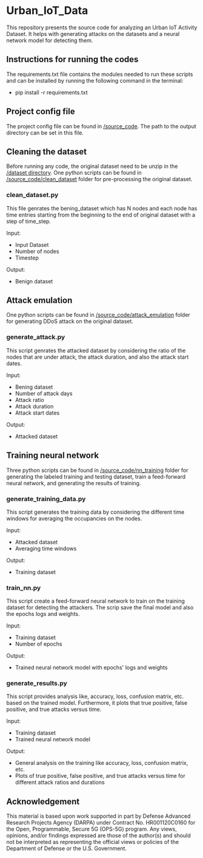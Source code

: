 # Urban_IoT_Data

This repository presents the source code for analyzing an Urban IoT Activity Dataset. It helps with generating attacks on the datasets and a neural network model for detecting them.


## Instructions for running the codes

The requirements.txt file contains the modules needed to run these scripts and can be installed by running the following command in the terminal:
* pip install -r requirements.txt

## Project config file

The project config file can be found in [/source_code](https://github.com/ANRGUSC/Urban_IoT_Data/tree/main/source_code). The path to the output directory can be set in this file.

## Cleaning the dataset

Before running any code, the original dataset need to be unzip in the [/dataset directory](https://github.com/ANRGUSC/Urban_IoT_Data/tree/main/dataset). One python scripts can be found in [/source_code/clean_dataset](https://github.com/ANRGUSC/Urban_IoT_Data/tree/main/source_code/clean_dataset) folder for pre-processing the original dataset. 

### clean_dataset.py

This file genrates the bening_dataset which has N nodes and each node has time entries starting from the beginning to the end of original dataset with a step of time_step.

Input:
- Input Dataset
- Number of nodes
- Timestep

Output:
- Benign dataset


## Attack emulation

One python scripts can be found in [/source_code/attack_emulation](https://github.com/ANRGUSC/Urban_IoT_Data/tree/main/source_code/attack_emulation) folder for generating DDoS attack on the original dataset. 


### generate_attack.py

This script genrates the attacked dataset by considering the ratio of the nodes that are under attack, the attack duration, and also the attack start dates.

Input:
- Bening dataset
- Number of attack days
- Attack ratio
- Attack duration
- Attack start dates

Output:
- Attacked dataset


## Training neural network

Three python scripts can be found in [/source_code/nn_training](https://github.com/ANRGUSC/Urban_IoT_Data/tree/main/source_code/nn_training) folder for generating the labeled training and testing dataset, train a feed-forward neural network, and generating the results of training.


### generate_training_data.py

This script generates the training data by considering the different time windows for averaging the occupancies on the nodes.

Input:
- Attacked dataset
- Averaging time windows

Output:
- Training dataset


### train_nn.py

This script create a feed-forward neural network to train on the training dataset for detecting the attackers. The scrip save the final model and also the epochs logs and weights.

Input:
- Training dataset
- Number of epochs

Output:
- Trained neural network model with epochs' logs and weights


### generate_results.py

This script provides analysis like, accuracy, loss, confusion matrix, etc. based on the trained model. Furthermore, it plots that true positive, false positive, and true attacks versus time.

Input:
- Training dataset
- Trained neural network model

Output:
- General analysis on the training like accuracy, loss, confusion matrix, etc.
- Plots of true positive, false positive, and true attacks versus time for different attack ratios and durations

## Acknowledgement

   This material is based upon work supported in part by Defense Advanced Research Projects Agency (DARPA) under Contract No. HR001120C0160 for the Open, Programmable, Secure 5G (OPS-5G) program. Any views, opinions, and/or findings expressed are those of the author(s) and should not be interpreted as representing the official views or policies of the Department of Defense or the U.S. Government. 



